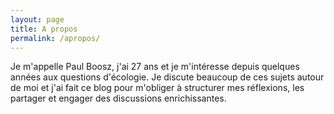 ```yaml
---
layout: page
title: A propos
permalink: /apropos/
---
```


Je m'appelle Paul Boosz, j'ai 27 ans et je m'intéresse depuis quelques années aux questions d'écologie. Je discute beaucoup de ces sujets autour de moi et j'ai fait ce blog pour m'obliger à structurer mes réflexions, les partager et engager des discussions enrichissantes.
